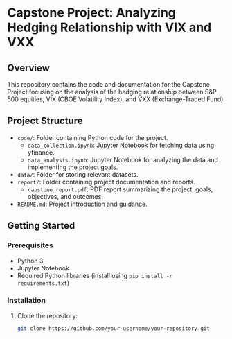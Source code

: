 # Capstone Project: Analyzing Hedging Relationship with VIX and VXX

## Overview

This repository contains the code and documentation for the Capstone Project focusing on the analysis of the hedging relationship between S&P 500 equities, VIX (CBOE Volatility Index), and VXX (Exchange-Traded Fund).

## Project Structure

- `code/`: Folder containing Python code for the project.
  - `data_collection.ipynb`: Jupyter Notebook for fetching data using yfinance.
  - `data_analysis.ipynb`: Jupyter Notebook for analyzing the data and implementing the project goals.
- `data/`: Folder for storing relevant datasets.
- `report/`: Folder containing project documentation and reports.
  - `capstone_report.pdf`: PDF report summarizing the project, goals, objectives, and outcomes.
- `README.md`: Project introduction and guidance.

## Getting Started

### Prerequisites

- Python 3
- Jupyter Notebook
- Required Python libraries (install using `pip install -r requirements.txt`)

### Installation

1. Clone the repository:

   ```bash
   git clone https://github.com/your-username/your-repository.git
